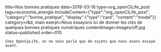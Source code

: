 title=Nos bonnes pratiques
date=2019-03-16
type=org_openCiLife_post
tags=economie_energie
includeContent={"type":"org_openCiLife_post", "category":"bonne_pratique", "display":{"type":"card", "content":"modal"}}
category=r&d, main
exerpt=Nous essayons ici de donner les clés de quelques bonnes pratiques numériques
contentImage=images/off.jpg
status=published
order=010
~~~~~~
Chez OpenCyLife, on ne vous parle que de sujets que nous avons essayé avant.